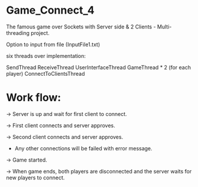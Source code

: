 # Game_Connect_4
The famous game over Sockets with Server side &amp; 2 Clients - Multi-threading project.

Option to input from file (InputFile1.txt)

six threads over implementation:

SendThread
ReceiveThread
UserInterfaceThread
GameThread * 2 (for each player)
ConnectToClientsThread

# Work flow:

-> Server is up and wait for first client to connect.

-> First client connects and server approves.

-> Second client connects and server approves.

* Any other connections will be failed with error message.

-> Game started.

-> When game ends, both players are disconnected and the server waits for new players to connect.
